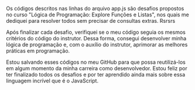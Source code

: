 Os códigos descritos nas linhas do arquivo app.js são desafios propostos no curso "Lógica de Programação: Explore Funções e Listas", nos quais me dediquei para resolver todos sem precisar de consultas extras. Rsrsrs

Após finalizar cada desafio, verifiquei se o meu código seguia os mesmos critérios do código do instrutor. Dessa forma, consegui desenvolver minha lógica de programação e, com o auxílio do instrutor, aprimorar as melhores práticas em programação.

Estou salvando esses códigos no meu GitHub para que possa reutilizá-los em algum momento da minha carreira como desenvolvedor. Estou feliz por ter finalizado todos os desafios e por ter aprendido ainda mais sobre essa linguagem incrível que é o JavaScript.

    

    

    

    

    

    
